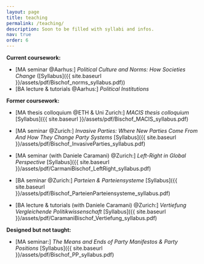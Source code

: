 ```yaml
---
layout: page
title: teaching
permalink: /teaching/
description: Soon to be filled with syllabi and infos.
nav: true
order: 6 
---
```


**Current coursework:**
*  [MA seminar @Aarhus:] *Political Culture and Norms: How Societies Change* ([Syllabus]({{ site.baseurl }}/assets/pdf/Bischof_norms_syllabus.pdf))
*  [BA lecture & tutorials @Aarhus:] *Political Institutions*

**Former coursework:** 
*  [MA thesis colloquium @ETH & Uni Zurich:] *MACIS thesis colloquium* [Syllabus]({{ site.baseurl }}/assets/pdf/Bischof_MACIS_syllabus.pdf)

*  [MA seminar @Zurich:] *Invasive Parties: Where New Parties Come From And How They Change Party Systems* [Syllabus]({{ site.baseurl }}/assets/pdf/Bischof_InvasiveParties_syllabus.pdf)
*  [MA seminar (with Daniele Caramani) @Zurich:] *Left-Right in Global Perspective* [Syllabus]({{ site.baseurl }}/assets/pdf/CarmaniBischof_LeftRight_syllabus.pdf)

*  [BA seminar @Zurich:] *Parteien & Parteiensysteme* [Syllabus]({{ site.baseurl }}/assets/pdf/Bischof_ParteienParteiensysteme_syllabus.pdf)
*  [BA lecture & tutorials (with Daniele Caramani) @Zurich:] *Vertiefung Vergleichende Politikwissenschaft* [Syllabus]({{ site.baseurl }}/assets/pdf/CaramaniBischof_Vertiefung_syllabus.pdf)

**Designed but not taught:** 
*  [MA seminar:] *The Means and Ends of Party Manifestos & Party Positions* [Syllabus]({{ site.baseurl }}/assets/pdf/Bischof_PP_syllabus.pdf)